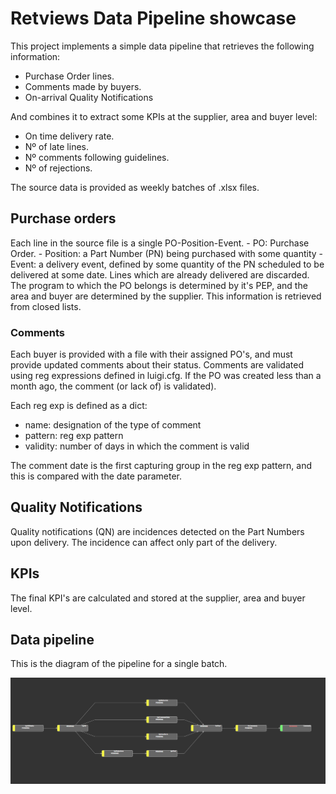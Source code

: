 # Retviews Data Pipeline showcase

This project implements a simple data pipeline that retrieves the following information:

 - Purchase Order lines.
 - Comments made by buyers.
 - On-arrival Quality Notifications
 
And combines it to extract some KPIs at the supplier, area and buyer level:

 - On time delivery rate.
 - Nº of late lines.
 - Nº comments following guidelines.
 - Nº of rejections.

The source data is provided as weekly batches of .xlsx files.

 ## Purchase orders
 Each line in the source file is a single PO-Position-Event.
        - PO: Purchase Order.
        - Position: a Part Number (PN) being purchased with some quantity
        - Event: a delivery event, defined by some quantity of the PN scheduled to be delivered at some date.
Lines which are already delivered are discarded.
The program to which the PO belongs is determined by it's PEP, and the area and buyer are determined by the supplier.
This information is retrieved from closed lists.

### Comments
Each buyer is provided with a file with their assigned PO's, and must provide updated comments about their status.
Comments are validated using reg expressions defined in luigi.cfg. If the PO was created less than a month ago, the comment (or lack of) is validated).

Each reg exp is defined as a dict:

 - name: designation of the type of comment
 - pattern: reg exp pattern
 - validity: number of days in which the comment is valid

The comment date is the first capturing group in the reg exp pattern, and this is compared with the date parameter.

## Quality Notifications
Quality notifications (QN) are incidences detected on the Part Numbers upon delivery. The incidence can affect only part of the delivery.

## KPIs
The final KPI's are calculated and stored at the supplier, area and buyer level.

## Data pipeline
This is the diagram of the pipeline for a single batch.

![](assignment/pipeline.png)